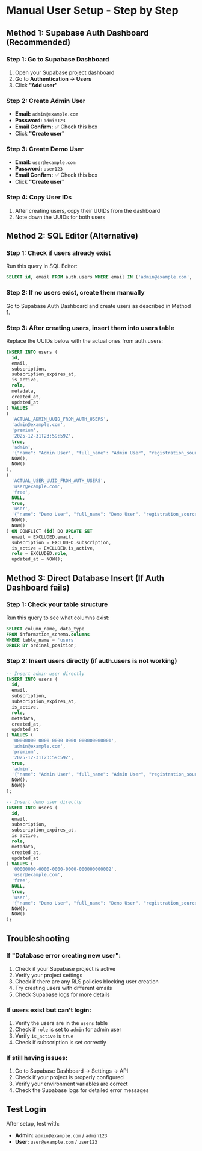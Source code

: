# Manual User Setup - Step by Step

## Method 1: Supabase Auth Dashboard (Recommended)

### Step 1: Go to Supabase Dashboard
1. Open your Supabase project dashboard
2. Go to **Authentication** → **Users**
3. Click **"Add user"**

### Step 2: Create Admin User
- **Email:** `admin@example.com`
- **Password:** `admin123`
- **Email Confirm:** ✅ Check this box
- Click **"Create user"**

### Step 3: Create Demo User
- **Email:** `user@example.com`
- **Password:** `user123`
- **Email Confirm:** ✅ Check this box
- Click **"Create user"**

### Step 4: Copy User IDs
1. After creating users, copy their UUIDs from the dashboard
2. Note down the UUIDs for both users

## Method 2: SQL Editor (Alternative)

### Step 1: Check if users already exist
Run this query in SQL Editor:
```sql
SELECT id, email FROM auth.users WHERE email IN ('admin@example.com', 'user@example.com');
```

### Step 2: If no users exist, create them manually
Go to Supabase Auth Dashboard and create users as described in Method 1.

### Step 3: After creating users, insert them into users table
Replace the UUIDs below with the actual ones from auth.users:

```sql
INSERT INTO users (
  id,
  email,
  subscription,
  subscription_expires_at,
  is_active,
  role,
  metadata,
  created_at,
  updated_at
) VALUES 
(
  'ACTUAL_ADMIN_UUID_FROM_AUTH_USERS',
  'admin@example.com',
  'premium',
  '2025-12-31T23:59:59Z',
  true,
  'admin',
  '{"name": "Admin User", "full_name": "Admin User", "registration_source": "demo"}',
  NOW(),
  NOW()
),
(
  'ACTUAL_USER_UUID_FROM_AUTH_USERS',
  'user@example.com',
  'free',
  NULL,
  true,
  'user',
  '{"name": "Demo User", "full_name": "Demo User", "registration_source": "demo"}',
  NOW(),
  NOW()
) ON CONFLICT (id) DO UPDATE SET
  email = EXCLUDED.email,
  subscription = EXCLUDED.subscription,
  is_active = EXCLUDED.is_active,
  role = EXCLUDED.role,
  updated_at = NOW();
```

## Method 3: Direct Database Insert (If Auth Dashboard fails)

### Step 1: Check your table structure
Run this query to see what columns exist:
```sql
SELECT column_name, data_type 
FROM information_schema.columns 
WHERE table_name = 'users' 
ORDER BY ordinal_position;
```

### Step 2: Insert users directly (if auth.users is not working)
```sql
-- Insert admin user directly
INSERT INTO users (
  id,
  email,
  subscription,
  subscription_expires_at,
  is_active,
  role,
  metadata,
  created_at,
  updated_at
) VALUES (
  '00000000-0000-0000-0000-000000000001',
  'admin@example.com',
  'premium',
  '2025-12-31T23:59:59Z',
  true,
  'admin',
  '{"name": "Admin User", "full_name": "Admin User", "registration_source": "demo"}',
  NOW(),
  NOW()
);

-- Insert demo user directly
INSERT INTO users (
  id,
  email,
  subscription,
  subscription_expires_at,
  is_active,
  role,
  metadata,
  created_at,
  updated_at
) VALUES (
  '00000000-0000-0000-0000-000000000002',
  'user@example.com',
  'free',
  NULL,
  true,
  'user',
  '{"name": "Demo User", "full_name": "Demo User", "registration_source": "demo"}',
  NOW(),
  NOW()
);
```

## Troubleshooting

### If "Database error creating new user":
1. Check if your Supabase project is active
2. Verify your project settings
3. Check if there are any RLS policies blocking user creation
4. Try creating users with different emails
5. Check Supabase logs for more details

### If users exist but can't login:
1. Verify the users are in the `users` table
2. Check if `role` is set to `admin` for admin user
3. Verify `is_active` is `true`
4. Check if subscription is set correctly

### If still having issues:
1. Go to Supabase Dashboard → Settings → API
2. Check if your project is properly configured
3. Verify your environment variables are correct
4. Check the Supabase logs for detailed error messages

## Test Login

After setup, test with:
- **Admin:** `admin@example.com` / `admin123`
- **User:** `user@example.com` / `user123`
